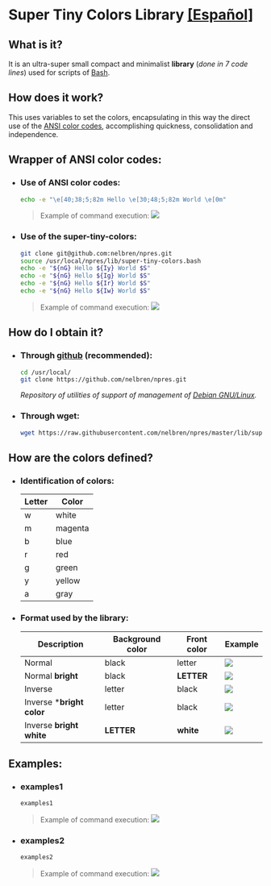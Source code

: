 # Super Tiny Colors Library [\[Español\]](https://nelbren.github.io/es/terminal/consola/2018/05/13/super-tiny-colors.bash/)

## What is it?
It is an ultra-super small compact and minimalist **library** (*done in 7 code lines*) used for scripts of [Bash](https://en.wikipedia.org/wiki/Bash_(Unix_shell)).

## How does it work?
This uses variables to set the colors, encapsulating in this way the direct use of the [ANSI color codes](https://misc.flogisoft.com/bash/tip_colors_and_formatting), accomplishing quickness, consolidation and independence.

## Wrapper of ANSI color codes:

- ### Use of ANSI color codes:

  ```bash
  echo -e "\e[40;38;5;82m Hello \e[30;48;5;82m World \e[0m"
  ```

  > Example of command execution:
  > ![](https://github.com/nelbren/nelbren.github.io/blob/master/img/custom/tip_colors_and_formatting.png?raw=true)

- ### Use of the super-tiny-colors:

  ```bash
  git clone git@github.com:nelbren/npres.git
  source /usr/local/npres/lib/super-tiny-colors.bash
  echo -e "${nG} Hello ${Iy} World $S"
  echo -e "${nG} Hello ${Ig} World $S"
  echo -e "${nG} Hello ${Ir} World $S"
  echo -e "${nG} Hello ${Iw} World $S"
  ```

  > Example of command execution:
  > ![](https://github.com/nelbren/nelbren.github.io/blob/master/img/custom/uso_de_super-tiny-colors.png?raw=true)

## How do I obtain it?

- ### Through [github](https://github.com/nelbren/npres.git) (recommended):
  
  ```bash
  cd /usr/local/
  git clone https://github.com/nelbren/npres.git
  ```

  *Repository of utilities of support of management of [Debian GNU/Linux](https://debian.org).*

- ### Through wget:

  ```bash
  wget https://raw.githubusercontent.com/nelbren/npres/master/lib/super-tiny-colors.bash
  ```

## How are the colors defined?

- ### Identification of colors:

  **Letter** | **Color**
  --- | ---
  w | white
  m | magenta
  b | blue
  r | red
  g | green
  y | yellow
  a | gray

- ### Format used by the library:

  Description | Background color | Front color | Example
  --- | --- | --- | --- 
  Normal | black | letter | ![](https://github.com/nelbren/nelbren.github.io/blob/master/img/custom/nr.png?raw=true)
  Normal **bright** | black | **LETTER** | ![](https://github.com/nelbren/nelbren.github.io/blob/master/img/custom/nG.png?raw=true)
  Inverse | letter | black | ![](https://github.com/nelbren/nelbren.github.io/blob/master/img/custom/ib.png?raw=true)
  Inverse ***bright color** | letter | black | ![](https://github.com/nelbren/nelbren.github.io/blob/master/img/custom/Iy.png?raw=true)
  Inverse **bright white** | **LETTER** | **white** | ![](https://github.com/nelbren/nelbren.github.io/blob/master/img/custom/iA.png?raw=true)

## Examples:

- ### examples1

  ```bash
  examples1
  ```

  > Example of command execution:
  > ![](https://github.com/nelbren/nelbren.github.io/blob/master/img/custom/examples1.png?raw=true) 

- ### examples2

  ```bash
  examples2
  ```

  > Example of command execution:
  > ![](https://github.com/nelbren/nelbren.github.io/blob/master/img/custom/examples2.png?raw=true) 

